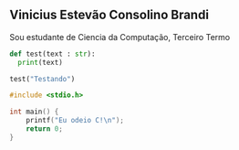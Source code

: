 ## Vinicius Estevão Consolino Brandi
Sou estudante de Ciencia da Computação, Terceiro Termo

```python
def test(text : str):
  print(text)

test("Testando")
```

```c
#include <stdio.h>

int main() {
    printf("Eu odeio C!\n");
    return 0;
}

```
